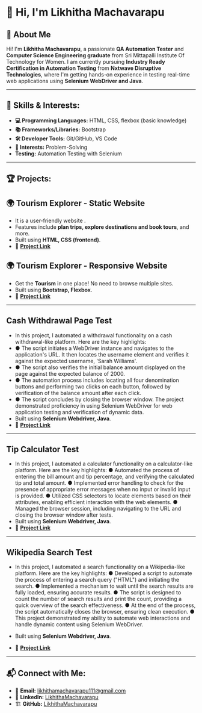 # 👋 Hi, I'm **Likhitha Machavarapu**

## 📌 About Me
Hi! I'm **Likhitha Machavarapu**, a passionate **QA Automation Tester** and **Computer Science Engineering graduate** from Sri Mittapalli Institute Of Technology for Women.
I am currently pursuing **Industry Ready Certification in Automation Testing** from **Nxtwave Disruptive Technologies**, where I'm getting hands-on experience in testing real-time web applications using **Selenium WebDriver and Java**.

---
## 🚀 Skills & Interests:

- **💻 Programming Languages:** HTML, CSS, flexbox (basic knowledge)  
- **📚 Frameworks/Libraries:** Bootstrap    
- **🛠️ Developer Tools:** Git/GitHub, VS Code 
- **🎯 Interests:** Problem-Solving
- **Testing:** Automation Testing with Selenium

---
## 🏆 Projects:

## 🌍 Tourism Explorer - Static Website
- It is a user-friendly website .
- Features include **plan trips, explore destinations and book tours**, and more.
- Built using **HTML, CSS (frontend)**.
- 🔗 **[Project Link](https://github.com/LikhithaMachavarapu11/Static-Website.git)**

## 🌍 Tourism Explorer - Responsive Website
- Get the **Tourism** in one place! No need to browse multiple sites.
- Built using **Bootstrap, Flexbox**.
- 🔗 **[Project Link](https://github.com/LikhithaMachavarapu11/Responsive-Website.git)**

---

##  Cash Withdrawal Page Test
- In this project, I automated a withdrawal functionality on a cash withdrawal-like platform. Here are the key highlights: 
- ●	The script initiates a WebDriver instance and navigates to the application's URL. It then locates the username element and verifies it against the expected username, 'Sarah Williams'. 
- ●	The script also verifies the initial balance amount displayed on the page against the expected balance of 2000. 
- ●	The automation process includes locating all four denomination buttons and performing two clicks on each button, followed by verification of the balance amount after each click. 
- ●	The script concludes by closing the browser window. The project demonstrated proficiency in using Selenium WebDriver for web application testing and verification of dynamic data. 
- Built using **Selenium Webdriver, Java**.
- 🔗 **[Project Link](https://github.com/LikhithaMachavarapu11/Cash-Withdrawal-Page-Test)**

---

##  Tip Calculator Test 
- In this project, I automated a calculator functionality on a calculator-like platform. Here are the key highlights: 
●	Automated the process of entering the bill amount and tip percentage, and verifying the calculated tip and total amount. 
●	Implemented error handling to check for the presence of appropriate error messages when no input or invalid input is provided. 
●	Utilized CSS selectors to locate elements based on their attributes, enabling efficient interaction with the web elements. 
●	Managed the browser session, including navigating to the URL and closing the browser window after tests. 
- Built using **Selenium Webdriver, Java**.
- 🔗 **[Project Link](https://github.com/LikhithaMachavarapu11/Tip-Calculator-Test)**

---

##  Wikipedia Search Test
- In this project, I automated a search functionality on a Wikipedia-like platform. Here are the key highlights: 
●	Developed a script to automate the process of entering a search query ("HTML") and initiating the search. 
●	Implemented a mechanism to wait until the search results are fully loaded, ensuring accurate results. 
●	The script is designed to count the number of search results and print the count, providing a quick overview of the search effectiveness. 
●	At the end of the process, the script automatically closes the browser, ensuring clean execution. 
●	This project demonstrated my ability to automate web interactions and handle dynamic content using Selenium WebDriver. 

- Built using **Selenium Webdriver, Java**.
- 🔗 **[Project Link](https://github.com/LikhithaMachavarapu11/Wikipedia-Search-Test)**

---

## 📬 Connect with Me:

- 📧 **Email:** likhithamachavarapu111@gmail.com  
- 💼 **LinkedIn:** [LikhithaMachavarapu](https://www.linkedin.com/in/likhitha111)  
- 🏗️ **GitHub:** [LikhithaMachavarapu](https://github.com/likhithamachavarapu11)  
